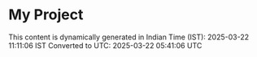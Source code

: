 # My Project

This content is dynamically generated in Indian Time (IST): 2025-03-22 11:11:06 IST
Converted to UTC: 2025-03-22 05:41:06 UTC
